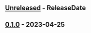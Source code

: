 <!-- next-header -->

## [Unreleased] - ReleaseDate

## [0.1.0] - 2023-04-25

<!-- next-url -->
[Unreleased]: https://github.com/dfinity/dfx-extensions/compare/nns-v0.1.0...HEAD
[0.1.0]: https://github.com/dfinity/dfx-extensions/compare/nns-v0.1.0...nns-v0.1.0
